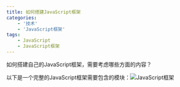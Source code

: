 ```yaml
---
title: 如何搭建JavaScript框架
categories:
    - '技术'
    - 'JavaScript框架'
tags:
    - JavaScript
    - JavaScript框架
---
```


如何搭建自己的JavaScript框架，需要考虑哪些方面的内容？

<!--more-->

以下是一个完整的JavaScript框架需要包含的模块：![JavaScript框架](/pictures/JavaScript_framework/JavaScript_framework.png)